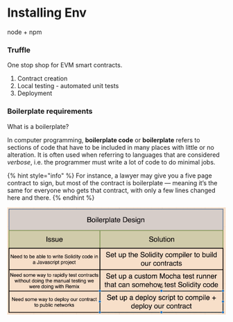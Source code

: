 # Installing Env

node + npm

### Truffle

One stop shop for EVM smart contracts.

1. Contract creation
2. Local testing - automated unit tests
3. Deployment

### Boilerplate requirements

What is a boilerplate?

In computer programming, **boilerplate code** or **boilerplate** refers to sections of code that have to be included in many places with little or no alteration. It is often used when referring to languages that are considered _verbose_, i.e. the programmer must write a lot of code to do minimal jobs.

{% hint style="info" %}
For instance, a lawyer may give you a five page contract to sign, but most of the contract is boilerplate — meaning it’s the same for everyone who gets that contract, with only a few lines changed here and there.
{% endhint %}

![](<../.gitbook/assets/image (355).png>)&#x20;
